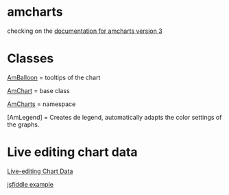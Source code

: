 # amcharts

checking on the [documentation for amcharts version 3]

# Classes

[AmBalloon] = tooltips of the chart

[AmChart] = base class

[AmCharts] = namespace

[AmLegend] = Creates de legend, automatically adapts the color settings of the graphs.



[AmBalloon]:<https://docs.amcharts.com/3/javascriptstockchart/AmBalloon>
[AmChart]: <https://docs.amcharts.com/3/javascriptstockchart/AmChart>
[AmCharts]: <https://docs.amcharts.com/3/javascriptstockchart/AmCharts>
[AmCharts]: <https://docs.amcharts.com/3/javascriptstockchart/AmLegend>


# Live editing chart data

[Live-editing Chart Data]

[jsfiddle example]

[Live-editing Chart Data]: <https://www.amcharts.com/kbase/live-editing-chart-data/>
[jsfiddle example]: <http://jsfiddle.net/amcharts/9uyAf/>


[documentation for amcharts version 3]:<https://docs.amcharts.com/3/>
